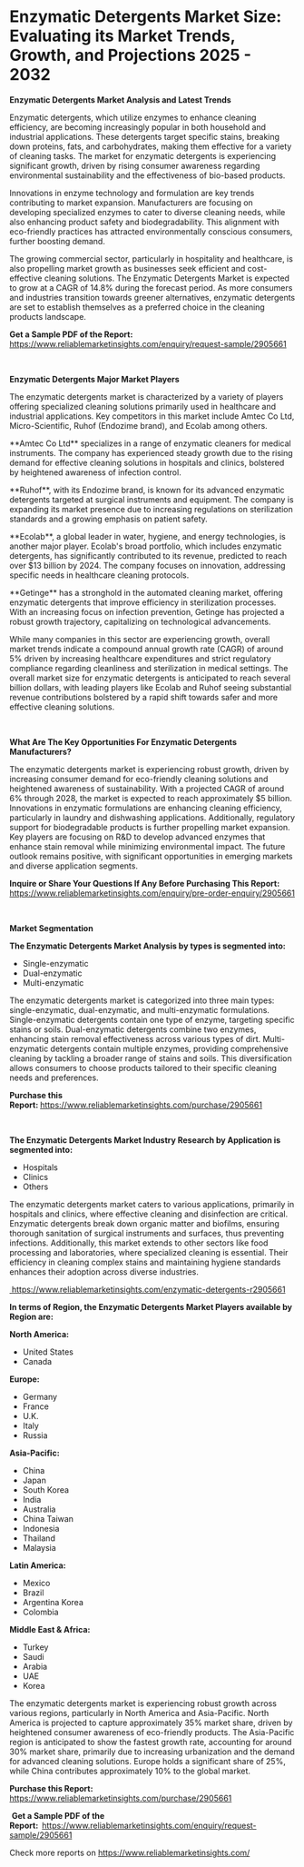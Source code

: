 <p><h1>Enzymatic Detergents Market Size: Evaluating its Market Trends, Growth, and Projections 2025 - 2032</h1></p><p><strong>Enzymatic Detergents Market Analysis and Latest Trends</strong></p>
<p><p>Enzymatic detergents, which utilize enzymes to enhance cleaning efficiency, are becoming increasingly popular in both household and industrial applications. These detergents target specific stains, breaking down proteins, fats, and carbohydrates, making them effective for a variety of cleaning tasks. The market for enzymatic detergents is experiencing significant growth, driven by rising consumer awareness regarding environmental sustainability and the effectiveness of bio-based products.</p><p>Innovations in enzyme technology and formulation are key trends contributing to market expansion. Manufacturers are focusing on developing specialized enzymes to cater to diverse cleaning needs, while also enhancing product safety and biodegradability. This alignment with eco-friendly practices has attracted environmentally conscious consumers, further boosting demand.</p><p>The growing commercial sector, particularly in hospitality and healthcare, is also propelling market growth as businesses seek efficient and cost-effective cleaning solutions. The Enzymatic Detergents Market is expected to grow at a CAGR of 14.8% during the forecast period. As more consumers and industries transition towards greener alternatives, enzymatic detergents are set to establish themselves as a preferred choice in the cleaning products landscape.</p></p>
<p><strong>Get a Sample PDF of the Report:&nbsp;</strong> <a href="https://www.reliablemarketinsights.com/enquiry/request-sample/2905661?utm_campaign=3268&utm_medium=2&utm_source=Github&utm_content=ia&utm_term=12032025&utm_id=enzymatic-detergents">https://www.reliablemarketinsights.com/enquiry/request-sample/2905661</a></p>
<p>&nbsp;</p>
<p><strong>Enzymatic Detergents Major Market Players</strong></p>
<p><p>The enzymatic detergents market is characterized by a variety of players offering specialized cleaning solutions primarily used in healthcare and industrial applications. Key competitors in this market include Amtec Co Ltd, Micro-Scientific, Ruhof (Endozime brand), and Ecolab among others.</p><p>**Amtec Co Ltd** specializes in a range of enzymatic cleaners for medical instruments. The company has experienced steady growth due to the rising demand for effective cleaning solutions in hospitals and clinics, bolstered by heightened awareness of infection control.</p><p>**Ruhof**, with its Endozime brand, is known for its advanced enzymatic detergents targeted at surgical instruments and equipment. The company is expanding its market presence due to increasing regulations on sterilization standards and a growing emphasis on patient safety.</p><p>**Ecolab**, a global leader in water, hygiene, and energy technologies, is another major player. Ecolab's broad portfolio, which includes enzymatic detergents, has significantly contributed to its revenue, predicted to reach over $13 billion by 2024. The company focuses on innovation, addressing specific needs in healthcare cleaning protocols.</p><p>**Getinge** has a stronghold in the automated cleaning market, offering enzymatic detergents that improve efficiency in sterilization processes. With an increasing focus on infection prevention, Getinge has projected a robust growth trajectory, capitalizing on technological advancements.</p><p>While many companies in this sector are experiencing growth, overall market trends indicate a compound annual growth rate (CAGR) of around 5% driven by increasing healthcare expenditures and strict regulatory compliance regarding cleanliness and sterilization in medical settings. The overall market size for enzymatic detergents is anticipated to reach several billion dollars, with leading players like Ecolab and Ruhof seeing substantial revenue contributions bolstered by a rapid shift towards safer and more effective cleaning solutions.</p></p>
<p>&nbsp;</p>
<p><strong>What Are The Key Opportunities For Enzymatic Detergents Manufacturers?</strong></p>
<p><p>The enzymatic detergents market is experiencing robust growth, driven by increasing consumer demand for eco-friendly cleaning solutions and heightened awareness of sustainability. With a projected CAGR of around 6% through 2028, the market is expected to reach approximately $5 billion. Innovations in enzymatic formulations are enhancing cleaning efficiency, particularly in laundry and dishwashing applications. Additionally, regulatory support for biodegradable products is further propelling market expansion. Key players are focusing on R&D to develop advanced enzymes that enhance stain removal while minimizing environmental impact. The future outlook remains positive, with significant opportunities in emerging markets and diverse application segments.</p></p>
<p><strong>Inquire or Share Your Questions If Any Before Purchasing This Report:</strong> <a href="https://www.reliablemarketinsights.com/enquiry/pre-order-enquiry/2905661?utm_campaign=3268&utm_medium=2&utm_source=Github&utm_content=ia&utm_term=12032025&utm_id=enzymatic-detergents">https://www.reliablemarketinsights.com/enquiry/pre-order-enquiry/2905661</a></p>
<p>&nbsp;</p>
<p><strong>Market Segmentation</strong></p>
<p><strong>The Enzymatic Detergents Market Analysis by types is segmented into:</strong></p>
<p><ul><li>Single-enzymatic</li><li>Dual-enzymatic</li><li>Multi-enzymatic</li></ul></p>
<p><p>The enzymatic detergents market is categorized into three main types: single-enzymatic, dual-enzymatic, and multi-enzymatic formulations. Single-enzymatic detergents contain one type of enzyme, targeting specific stains or soils. Dual-enzymatic detergents combine two enzymes, enhancing stain removal effectiveness across various types of dirt. Multi-enzymatic detergents contain multiple enzymes, providing comprehensive cleaning by tackling a broader range of stains and soils. This diversification allows consumers to choose products tailored to their specific cleaning needs and preferences.</p></p>
<p><strong>Purchase this Report:&nbsp;</strong><a href="https://www.reliablemarketinsights.com/purchase/2905661?utm_campaign=3268&utm_medium=2&utm_source=Github&utm_content=ia&utm_term=12032025&utm_id=enzymatic-detergents">https://www.reliablemarketinsights.com/purchase/2905661</a></p>
<p>&nbsp;</p>
<p><strong>The Enzymatic Detergents Market Industry Research by Application is segmented into:</strong></p>
<p><ul><li>Hospitals</li><li>Clinics</li><li>Others</li></ul></p>
<p><p>The enzymatic detergents market caters to various applications, primarily in hospitals and clinics, where effective cleaning and disinfection are critical. Enzymatic detergents break down organic matter and biofilms, ensuring thorough sanitation of surgical instruments and surfaces, thus preventing infections. Additionally, this market extends to other sectors like food processing and laboratories, where specialized cleaning is essential. Their efficiency in cleaning complex stains and maintaining hygiene standards enhances their adoption across diverse industries.</p></p>
<p><a href="https://www.reliablemarketinsights.com/enzymatic-detergents-r2905661?utm_campaign=3268&utm_medium=2&utm_source=Github&utm_content=ia&utm_term=12032025&utm_id=enzymatic-detergents">&nbsp;https://www.reliablemarketinsights.com/enzymatic-detergents-r2905661</a></p>
<p><strong>In terms of Region, the Enzymatic Detergents Market Players available by Region are:</strong></p>
<p>
    <p> <strong> North America: </strong>
        <ul>
            <li>United States</li>
            <li>Canada</li>
        </ul>
        </p> 
    <p> <strong> Europe: </strong>
        <ul>
            <li>Germany</li>
            <li>France</li>
            <li>U.K.</li>
            <li>Italy</li>
            <li>Russia</li>
        </ul>
        </p> 
    <p> <strong> Asia-Pacific: </strong>
        <ul>
            <li>China</li>
            <li>Japan</li>
            <li>South Korea</li>
            <li>India</li>
            <li>Australia</li>
            <li>China Taiwan</li>
            <li>Indonesia</li>
            <li>Thailand</li>
            <li>Malaysia</li>
        </ul>
        </p> 
    <p> <strong> Latin America: </strong>
        <ul>
            <li>Mexico</li>
            <li>Brazil</li>
            <li>Argentina Korea</li>
            <li>Colombia</li>
        </ul>
        </p> 
    <p> <strong> Middle East & Africa: </strong>
        <ul>
            <li>Turkey</li>
            <li>Saudi</li>
            <li>Arabia</li>
            <li>UAE</li>
            <li>Korea</li>
        </ul>
    </p>
    </p>
<p><p>The enzymatic detergents market is experiencing robust growth across various regions, particularly in North America and Asia-Pacific. North America is projected to capture approximately 35% market share, driven by heightened consumer awareness of eco-friendly products. The Asia-Pacific region is anticipated to show the fastest growth rate, accounting for around 30% market share, primarily due to increasing urbanization and the demand for advanced cleaning solutions. Europe holds a significant share of 25%, while China contributes approximately 10% to the global market.</p></p>
<p><strong>Purchase this Report: </strong><a href="https://www.reliablemarketinsights.com/purchase/2905661?utm_campaign=3268&utm_medium=2&utm_source=Github&utm_content=ia&utm_term=12032025&utm_id=enzymatic-detergents">https://www.reliablemarketinsights.com/purchase/2905661</a></p>
<p>&nbsp;<strong>Get a Sample PDF of the Report:&nbsp;&nbsp;</strong><a href="https://www.reliablemarketinsights.com/enquiry/request-sample/2905661?utm_campaign=3268&utm_medium=2&utm_source=Github&utm_content=ia&utm_term=12032025&utm_id=enzymatic-detergents">https://www.reliablemarketinsights.com/enquiry/request-sample/2905661</a></p>
<p><strong></strong></p>
<p>Check more reports on <a href="https://www.reliablemarketinsights.com/?utm_campaign=3268&utm_medium=2&utm_source=Github&utm_content=ia&utm_term=12032025&utm_id=enzymatic-detergents">https://www.reliablemarketinsights.com/</a></p>
